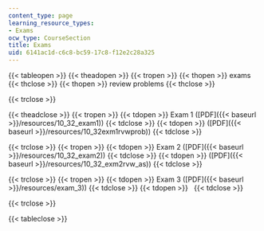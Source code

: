 ```yaml
---
content_type: page
learning_resource_types:
- Exams
ocw_type: CourseSection
title: Exams
uid: 6141ac1d-c6c8-bc59-17c8-f12e2c28a325
---
```


{{< tableopen >}}
{{< theadopen >}}
{{< tropen >}}
{{< thopen >}}
exams
{{< thclose >}}
{{< thopen >}}
review problems
{{< thclose >}}

{{< trclose >}}

{{< theadclose >}}
{{< tropen >}}
{{< tdopen >}}
Exam 1 ([PDF]({{< baseurl >}}/resources/10_32_exam1))
{{< tdclose >}}
{{< tdopen >}}
([PDF]({{< baseurl >}}/resources/10_32exm1rvwprob))
{{< tdclose >}}

{{< trclose >}}
{{< tropen >}}
{{< tdopen >}}
Exam 2 ([PDF]({{< baseurl >}}/resources/10_32_exam2))
{{< tdclose >}}
{{< tdopen >}}
([PDF]({{< baseurl >}}/resources/10_32_exm2rvw_as))
{{< tdclose >}}

{{< trclose >}}
{{< tropen >}}
{{< tdopen >}}
Exam 3 ([PDF]({{< baseurl >}}/resources/exam_3))
{{< tdclose >}}
{{< tdopen >}}
 
{{< tdclose >}}

{{< trclose >}}

{{< tableclose >}}